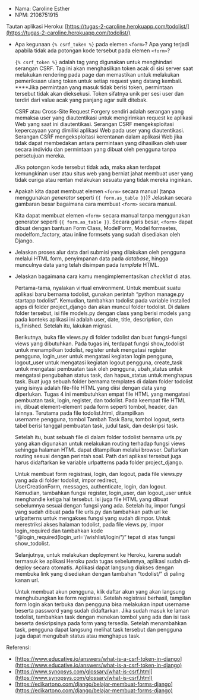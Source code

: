 * Nama: Caroline Esther
* NPM: 2106751915

Tautan aplikasi Heroku: [https://tugas-2-caroline.herokuapp.com/todolist/](https://tugas-2-caroline.herokuapp.com/todolist/)

- Apa kegunaan `{% csrf_token %}` pada elemen `<form>`? Apa yang terjadi apabila tidak ada potongan kode tersebut pada elemen `<form>`?
    
    `{% csrf_token %}` adalah tag yang digunakan untuk menghindari serangan CSRF. Tag ini akan menghasilkan token acak di sisi server saat melakukan rendering pada page dan memastikan untuk melakukan pemeriksaan ulang token untuk setiap request yang datang kembali. ****Jika permintaan yang masuk tidak berisi token, permintaan tersebut tidak akan dieksekusi. Token sifatnya unik per sesi user dan terdiri dari value acak yang panjang agar sulit ditebak.
    
    CSRF atau Cross-Site Request Forgery sendiri adalah serangan yang memaksa user yang diautentikasi untuk mengirimkan request ke aplikasi Web yang saat ini diautentikasi. Serangan CSRF mengeksploitasi kepercayaan yang dimiliki aplikasi Web pada user yang diautentikasi. Serangan CSRF mengeksploitasi kerentanan dalam aplikasi Web jika tidak dapat membedakan antara permintaan yang dihasilkan oleh user secara individu dan permintaan yang dibuat oleh pengguna tanpa persetujuan mereka.
    
    Jika potongan kode tersebut tidak ada, maka akan terdapat kemungkinan user atau situs web yang berniat jahat membuat user yang tidak curiga atau rentan melakukan sesuatu yang tidak mereka inginkan.

    
- Apakah kita dapat membuat elemen `<form>` secara manual (tanpa menggunakan *generator* seperti `{{ form.as_table }}`)? Jelaskan secara gambaran besar bagaimana cara membuat `<form>` secara manual.
    
    Kita dapat membuat elemen `<form>` secara manual tanpa menggunakan generator seperti `{{ form.as_table }}`. Secara garis besar, `<form>` dapat dibuat dengan bantuan Form Class, ModelForm, Model formsetes, modelfom_factory, atau inline formsets yang sudah disediakan oleh Django.
    

- Jelaskan proses alur data dari submisi yang dilakukan oleh pengguna melalui HTML form, penyimpanan data pada *database*, hingga munculnya data yang telah disimpan pada *template* HTML.

- Jelaskan bagaimana cara kamu mengimplementasikan *checklist* di atas.
    
    Pertama-tama, nyalakan virtual environment. Untuk membuat suatu aplikasi baru bernama todolist, gunakan perintah “python manage.py startapp todolist”. Kemudian, tambahkan todolist pada variable installed apps di folder project_django dan akan muncul folder todolist. Di dalam folder tersebut, isi file models.py  dengan class yang berisi models yang pada konteks aplikasi ini adalah user, date, title, description, dan is_finished. Setelah itu, lakukan migrasi.
    
    Berikutnya, buka file views.py di folder todolist dan buat fungsi-fungsi views yang dibutuhkan. Pada tugas ini, terdapat fungsi show_todolist untuk menampilkan todolist, register untuk mengatasi register pengguna, login_user untuk mengatasi kegiatan login pengguna, logout_user untuk mengatasi kegiatan logout pengguna, create_task untuk mengatasi pembuatan task oleh pengguna, ubah_status untuk mengatasi pengubahan status task, dan hapus_status untuk menghapus task. Buat juga sebuah folder bernama templates di dalam folder todolist yang isinya adalah file-file HTML yang diisi dengan data yang diperlukan. Tugas 4 ini membutuhkan empat file HTML yang mengatasi pembuatan task, login, register, dan todolist. Pada keempat file HTML ini, dibuat element-element pada form seperti tombol, header, dan lainnya. Terutama pada file todolist.html, ditampilkan username pengguna, tombol Tambah Task Baru, tombol logout, serta tabel berisi tanggal pembuatan task, judul task, dan deskripsi task.
    
    Setelah itu, buat sebuah file di dalam folder todolist bernama urls.py yang akan digunakan untuk melakukan routing terhadap fungsi views sehingga halaman HTML dapat ditampilkan melalui browser. Daftarkan routing sesuai dengan perintah soal. Path dari aplikasi tersebut juga harus didaftarkan ke variable urlpatterns pada folder project_django. 
    
    Untuk membuat form registrasi, login, dan logout, pada file views.py yang ada di folder todolist, impor redirect, UserCreationForm, messages, authenticate, login, dan logout. Kemudian, tambahkan fungsi register, login_user, dan logout_user untuk menghandle ketiga hal tersebut. Isi juga file HTML  yang dibuat sebelumnya sesuai dengan fungsi yang ada. Setelah itu, impor fungsi yang sudah dibuat pada file urls.py dan tambahkan path url ke urlpatterns untuk mengakses fungsi yang sudah diimpor. Untuk merestriksi akses halaman todolist, pada file views.py, impor login_required dan tambahkan kode “@login_required(login_url='/wishlist/login/')” tepat di atas fungsi show_todolist.
    
    Selanjutnya, untuk melakukan deployment ke Heroku, karena sudah termasuk ke aplikasi Heroku pada tugas sebelumnya, aplikasi sudah di-deploy secara otomatis. Aplikasi dapat langsung diakses dengan membuka link yang disediakan dengan tambahan “todolist/” di paling kanan url.
    
    Untuk membuat akun pengguna, klik daftar akun yang akan langsung menghubungkan ke form registrasi. Setelah registrasi berhasil, tampilan form login akan terbuka dan pengguna bisa melakukan input username beserta password yang sudah didaftarkan. Jika sudah masuk ke laman todolist, tambahkan task dengan menekan tombol yang ada dan isi task beserta deskripsinya pada form yang tersedia. Setelah menambahkan task, pengguna dapat langsung melihat task tersebut dan pengguna juga dapat mengubah status atau menghapus task.
    

Referensi:

- [https://www.educative.io/answers/what-is-a-csrf-token-in-django](https://www.educative.io/answers/what-is-a-csrf-token-in-django)
- [https://www.synopsys.com/glossary/what-is-csrf.html](https://www.synopsys.com/glossary/what-is-csrf.html)
- [https://edikartono.com/django/belajar-membuat-forms-django](https://edikartono.com/django/belajar-membuat-forms-django)